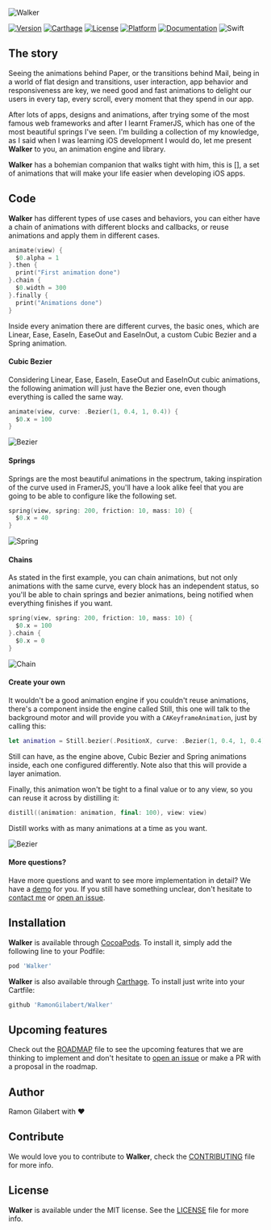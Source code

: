 ![Walker](https://github.com/RamonGilabert/Walker/blob/master/Resources/header-image.png)

[![Version](https://img.shields.io/cocoapods/v/Walker.svg?style=flat)](http://cocoadocs.org/docsets/Walker)
[![Carthage](https://img.shields.io/badge/Carthage-compatible-4BC51D.svg?style=flat)](https://github.com/Carthage/Carthage)
[![License](https://img.shields.io/cocoapods/l/Walker.svg?style=flat)](http://cocoadocs.org/docsets/Walker)
[![Platform](https://img.shields.io/cocoapods/p/Walker.svg?style=flat)](http://cocoadocs.org/docsets/Walker)
[![Documentation](https://img.shields.io/cocoapods/metrics/doc-percent/Walker.svg?style=flat)](http://cocoadocs.org/docsets/Walker)
![Swift](https://img.shields.io/badge/%20in-swift%202.2-orange.svg)

## The story

Seeing the animations behind Paper, or the transitions behind Mail, being in a world of flat design and transitions, user interaction, app behavior and responsiveness are key, we need good and fast animations to delight our users in every tap, every scroll, every moment that they spend in our app.

After lots of apps, designs and animations, after trying some of the most famous web frameworks and after I learnt FramerJS, which has one of the most beautiful springs I've seen. I'm building a collection of my knowledge, as I said when I was learning iOS development I would do, let me present **Walker** to you, an animation engine and library.

**Walker** has a bohemian companion that walks tight with him, this is [], a set of animations that will make your life easier when developing iOS apps.

## Code

**Walker** has different types of use cases and behaviors, you can either have a chain of animations with different blocks and callbacks, or reuse animations and apply them in different cases.

```swift
animate(view) {
  $0.alpha = 1
}.then {
  print("First animation done")
}.chain {
  $0.width = 300
}.finally {
  print("Animations done")
}
```

Inside every animation there are different curves, the basic ones, which are Linear, Ease, EaseIn, EaseOut and EaseInOut, a custom Cubic Bezier and a Spring animation.

#### Cubic Bezier

Considering Linear, Ease, EaseIn, EaseOut and EaseInOut cubic animations, the following animation will just have the Bezier one, even though everything is called the same way.

```swift
animate(view, curve: .Bezier(1, 0.4, 1, 0.4)) {
  $0.x = 100
}
```

![Bezier](https://github.com/RamonGilabert/Walker/blob/master/Resources/bezier.gif)

#### Springs

Springs are the most beautiful animations in the spectrum, taking inspiration of the curve used in FramerJS, you'll have a look alike feel that you are going to be able to configure like the following set.

```swift
spring(view, spring: 200, friction: 10, mass: 10) {
  $0.x = 40
}
```

![Spring](https://github.com/RamonGilabert/Walker/blob/master/Resources/spring.gif)

#### Chains

As stated in the first example, you can chain animations, but not only animations with the same curve, every block has an independent status, so you'll be able to chain springs and bezier animations, being notified when everything finishes if you want.

```swift
spring(view, spring: 200, friction: 10, mass: 10) {
  $0.x = 100
}.chain {
  $0.x = 0
}
```

![Chain](https://github.com/RamonGilabert/Walker/blob/master/Resources/chain.gif)

#### Create your own

It wouldn't be a good animation engine if you couldn't reuse animations, there's a component inside the engine called Still, this one will talk to the background motor and will provide you with a `CAKeyframeAnimation`, just by calling this:

```swift
let animation = Still.bezier(.PositionX, curve: .Bezier(1, 0.4, 1, 0.4))
```

Still can have, as the engine above, Cubic Bezier and Spring animations inside, each one configured differently. Note also that this will provide a layer animation.

Finally, this animation won't be tight to a final value or to any view, so you can reuse it across by distilling it:

```swift
distill((animation: animation, final: 100), view: view)
```

Distill works with as many animations at a time as you want.

![Bezier](https://github.com/RamonGilabert/Walker/blob/master/Resources/bezier.gif)

#### More questions?

Have more questions and want to see more implementation in detail? We have a [demo](https://github.com/RamonGilabert/Walker/tree/master/Demo/Walker) for you. If you still have something unclear, don't hesitate to [contact me](mailto:ramon.gilabert.llop@gmail.com) or [open an issue](https://github.com/RamonGilabert/Walker/issues).

## Installation

**Walker** is available through [CocoaPods](http://cocoapods.org). To install
it, simply add the following line to your Podfile:

```ruby
pod 'Walker'
```

**Walker** is also available through [Carthage](https://github.com/Carthage/Carthage). To install just write into your Cartfile:

```ruby
github 'RamonGilabert/Walker'
```

## Upcoming features

Check out the [ROADMAP](https://github.com/RamonGilabert/Walker/blob/master/ROADMAP.md) file to see the upcoming features that we are thinking to implement and don't hesitate to [open an issue](https://github.com/RamonGilabert/Walker/issues) or make a PR with a proposal in the roadmap.

## Author

Ramon Gilabert with ♥️

## Contribute

We would love you to contribute to **Walker**, check the [CONTRIBUTING](https://github.com/RamonGilabert/Walker/blob/master/CONTRIBUTING.md) file for more info.

## License

**Walker** is available under the MIT license. See the [LICENSE](https://github.com/RamonGilabert/Walker/blob/master/LICENSE.md) file for more info.
